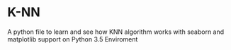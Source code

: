 # K-NN
A python file to learn and see how KNN algorithm works with seaborn and matplotlib support on Python 3.5 Enviroment
